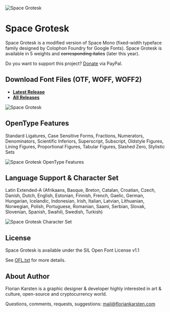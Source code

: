 ![Space Grotesk](docs/space-grotesk-about.png)

# Space Grotesk

Space Grotesk is a modified version of Space Mono (fixed-width typeface family designed by Colophon Foundry for Google Fonts). Space Grotesk is available in 5 weights and ~~corresponding italics~~ (later this year).

Do you want to support this project? [Donate](https://paypal.me/kvetoslavbartos) via PayPal.

## Download Font Files (OTF, WOFF, WOFF2)

* **[Latest Release](../../releases/latest)**
* **[All Releases](../../releases)**

![Space Grotesk](docs/space-grotesk-preview.png)

## OpenType Features

Standard Ligatures, Case Sensitive Forms, Fractions, Numerators, Denominators, Scientific Inferiors, Superscript, Subscript, Oldstyle Figures, Lining Figures, Proportional Figures, Tabular Figures, Slashed Zero, Stylistic Sets

![Space Grotesk OpenType Features](docs/space-grotesk-opentype-features.png)

## Language Support & Character Set

Latin Extended-A (Afrikaans, Basque, Breton, Catalan, Croatian, Czech, Danish, Dutch, English, Estonian, Finnish, French, Gaelic, German, Hungarian, Icelandic, Indonesian, Irish, Italian, Latvian, Lithuanian, Norwegian, Polish, Portuguese, Romanian, Saami, Serbian, Slovak, Slovenian, Spanish, Swahili, Swedish, Turkish)

![Space Grotesk Character Set](docs/space-grotesk-character-set.png)

## License

Space Grotesk is available under the SIL Open Font License v1.1

See [OFL.txt](OFL.txt) for more details.

## About Author

Florian Karsten is a graphic designer & developer highly interested in art & culture, open-source and cryptocurrency world.

Questions, comments, requests, suggestions: mail@floriankarsten.com